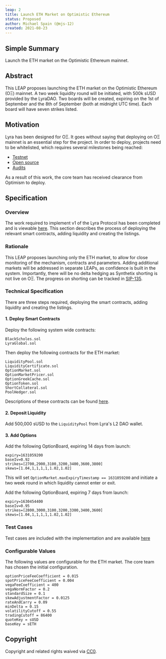 ```yaml
---
leap: 2
title: Launch ETH Market on Optimistic Ethereum
status: Proposed
author: Michael Spain (@mjs-12)
created: 2021-08-23
---
```


<!--You can leave these HTML comments in your merged LEAP and delete the visible duplicate text guides, they will not appear and may be helpful to refer to if you edit it again. This is the suggested template for new LEAPs. Note that a LEAP number will be assigned by an editor. When opening a pull request to submit your LEAP, please use an abbreviated title in the filename, `leap-draft_title_abbrev.md`. The title should be 44 characters or less.-->

## Simple Summary
<!--"If you can't explain it simply, you don't understand it well enough." Simply describe the outcome the proposed changes intends to achieve. This should be non-technical and accessible to a casual community member.-->
Launch the ETH market on the Optimistic Ethereum mainnet.

## Abstract
<!--A short (~200 word) description of the proposed change, the abstract should clearly describe the proposed change. This is what *will* be done if the LEAP is implemented, not *why* it should be done or *how* it will be done. If the LEAP proposes deploying a new contract, write, "we propose to deploy a new contract that will do x".-->

This LEAP proposes launching the ETH market on the Optimistic Ethereum (OΞ) mainnet. A two week liquidity round will be initiated, with 500k sUSD provided by the LyraDAO. Two boards will be created, expiring on the 1st of September and the 8th of September (both at midnight UTC time). Each board will have seven strikes listed.

## Motivation
<!--This is the problem statement. This is the *why* of the LEAP. It should clearly explain *why* the current state of the protocol is inadequate.  It is critical that you explain *why* the change is needed, if the LEAP proposes changing how something is calculated, you must address *why* the current calculation is innaccurate or wrong. This is not the place to describe how the LEAP will address the issue!-->
Lyra has been designed for OΞ. It goes without saying that deploying on OΞ mainnet is an essential step for the project. In order to deploy, projects need to be whitelisted, which requires several milestones being reached:

- [Testnet](https://blog.lyra.finance/lyra-testnet/)
- [Open source](https://github.com/lyra-finance/lyra-protocol)
- [Audits](https://github.com/lyra-finance/lyra-protocol/tree/master/audits)

As a result of this work, the core team has received clearance from Optimism to deploy.

## Specification
<!--The specification should describe the syntax and semantics of any new feature, there are five sections
1. Overview
2. Rationale
3. Technical Specification
4. Test Cases
5. Configurable Values
-->

### Overview
<!--This is a high level overview of *how* the LEAP will solve the problem. The overview should clearly describe how the new feature will be implemented.-->
The work required to implement v1 of the Lyra Protocol has been completed and is viewable [here](https://github.com/lyra-finance/lyra-protocol). This section describes the process of deploying the relevant smart contracts, adding liquidity and creating the listings.

### Rationale
<!--This is where you explain the reasoning behind how you propose to solve the problem. Why did you propose to implement the change in this way, what were the considerations and trade-offs. The rationale fleshes out what motivated the design and why particular design decisions were made. It should describe alternate designs that were considered and related work. The rationale may also provide evidence of consensus within the community, and should discuss important objections or concerns raised during discussion.-->
This LEAP proposes launching only the ETH market, to allow for close monitoring of the mechanism, contracts and parameters. Adding additional markets will be addressed in separate LEAPs, as confidence is built in the system. Importantly, there will be no delta hedging as Synthetix shorting is not live on OΞ. The progress on shorting can be tracked in [SIP-135](https://sips.synthetix.io/sips/sip-135).

### Technical Specification
<!--The technical specification should outline the public API of the changes proposed. That is, changes to any of the interfaces Lyra currently exposes or the creations of new ones.-->
There are three steps required, deploying the smart contracts, adding liquidity and creating the listings.

#### 1. Deploy Smart Contracts

Deploy the following system wide contracts:
```
BlackScholes.sol
LyraGlobal.sol
```

Then deploy the following contracts for the ETH market:
```
LiquidityPool.sol
LiquidityCertificate.sol
OptionMarket.sol
OptionMarketPricer.sol
OptionGreekCache.sol
OptionToken.sol
ShortCollateral.sol
PoolHedger.sol
```

Descriptions of these contracts can be found [here](https://docs.lyra.finance/implementation/lyra-protocol-architecture).

#### 2. Deposit Liquidity

Add 500,000 sUSD to the `LiquidityPool` from Lyra's L2 DAO wallet.

#### 3. Add Options

Add the following OptionBoard, expiring 14 days from launch:
```
expiry=1631059200
baseIv=0.92
strikes=[2700,2900,3100,3200,3400,3600,3800]
skews=[1.04,1,1,1,1,1.02,1.02]
```

This will set `OptionMarket.maxExpiryTimestamp == 1631059200` and initiate a two week round in which liquidity cannot enter or exit.

Add the following OptionBoard, expiring 7 days from launch:
```
expiry=1630454400
baseIv=0.95
strikes=[2800,3000,3100,3200,3300,3400,3600]
skews=[1.04,1,1,1,1,1.02,1.02]
```

### Test Cases
<!--Test cases for an implementation are mandatory for LEAPs but can be included with the implementation..-->
Test cases are included with the implementation and are available [here](https://github.com/lyra-finance/lyra-protocol/tree/master/test)

### Configurable Values
<!--Please list all values configurable under this implementation.-->
The following values are configurable for the ETH market. The core team has chosen the initial configuration.

```
optionPriceFeeCoefficient = 0.015
spotPriceFeeCoefficient = 0.004
vegaFeeCoefficient = 400
vegaNormFactor = 0.2
standardSize = 0.1
skewAdjustmentFactor = 0.0125
rateAndCarry = 0.09
minDelta = 0.15
volatilityCutoff = 0.55
tradingCutoff = 86400
quoteKey = sUSD
baseKey = sETH
```

## Copyright
Copyright and related rights waived via [CC0](https://creativecommons.org/publicdomain/zero/1.0/).
